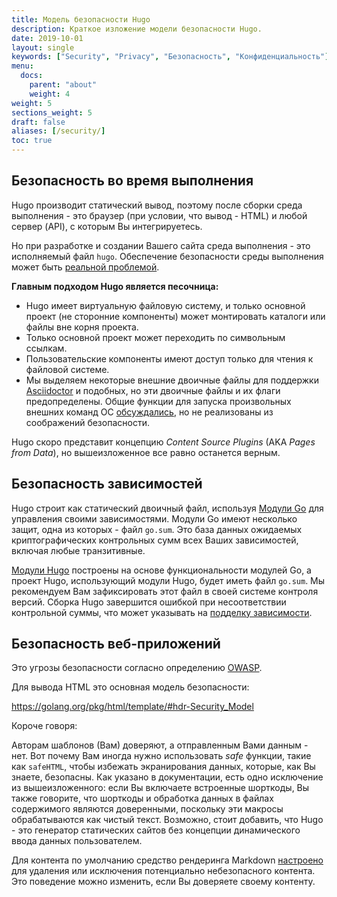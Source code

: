 ```yaml
---
title: Модель безопасности Hugo
description: Краткое изложение модели безопасности Hugo.
date: 2019-10-01
layout: single
keywords: ["Security", "Privacy", "Безопасность", "Конфиденциальность"]
menu:
  docs:
    parent: "about"
    weight: 4
weight: 5
sections_weight: 5
draft: false
aliases: [/security/]
toc: true
---
```


## Безопасность во время выполнения

Hugo производит статический вывод, поэтому после сборки среда выполнения - это браузер (при условии, что вывод - HTML) и любой сервер (API), с которым Вы интегрируетесь.

Но при разработке и создании Вашего сайта среда выполнения - это исполняемый файл `hugo`. Обеспечение безопасности среды выполнения может быть [реальной проблемой](https://blog.logrocket.com/how-to-protect-your-node-js-applications-from-malicious-dependencies-5f2e60ea08f9/).

**Главным подходом Hugo является песочница:**

* Hugo имеет виртуальную файловую систему, и только основной проект (не сторонние компоненты) может монтировать каталоги или файлы вне корня проекта.
* Только основной проект может переходить по символьным ссылкам.
* Пользовательские компоненты имеют доступ только для чтения к файловой системе.
* Мы выделяем некоторые внешние двоичные файлы для поддержки [Asciidoctor](/content-management/formats/#list-of-content-formats) и подобных, но эти двоичные файлы и их флаги предопределены. Общие функции для запуска произвольных внешних команд ОС [обсуждались](https://github.com/gohugoio/hugo/issues/796), но не реализованы из соображений безопасности.

Hugo скоро представит концепцию _Content Source Plugins_ (AKA _Pages from Data_), но вышеизложенное все равно останется верным.

## Безопасность зависимостей

Hugo строит как статический двоичный файл, используя [Модули Go](https://github.com/golang/go/wiki/Modules) для управления своими зависимостями. Модули Go имеют несколько защит, одна из которых - файл `go.sum`. Это база данных ожидаемых криптографических контрольных сумм всех Ваших зависимостей, включая любые транзитивные.

[Модули Hugo](/hugo-modules/) построены на основе функциональности модулей Go, а проект Hugo, использующий модули Hugo, будет иметь файл `go.sum`. Мы рекомендуем Вам зафиксировать этот файл в своей системе контроля версий. Сборка Hugo завершится ошибкой при несоответствии контрольной суммы, что может указывать на [подделку зависимости](https://julienrenaux.fr/2019/12/20/github-actions-security-risk/).

## Безопасность веб-приложений

Это угрозы безопасности согласно определению [OWASP](https://en.wikipedia.org/wiki/OWASP).

Для вывода HTML это основная модель безопасности:

https://golang.org/pkg/html/template/#hdr-Security_Model

Короче говоря:

Авторам шаблонов (Вам) доверяют, а отправленным Вами данным - нет.
Вот почему Вам иногда нужно использовать _safe_ функции, такие как `safeHTML`, чтобы избежать экранирования данных, которые, как Вы знаете, безопасны.
Как указано в документации, есть одно исключение из вышеизложенного: если Вы включаете встроенные шорткоды, Вы также говорите, что шорткоды и обработка данных в файлах содержимого являются доверенными, поскольку эти макросы обрабатываются как чистый текст.
Возможно, стоит добавить, что Hugo - это генератор статических сайтов без концепции динамического ввода данных пользователем.

Для контента по умолчанию средство рендеринга Markdown [настроено](/getting-started/configuration-markup) для удаления или исключения потенциально небезопасного контента. Это поведение можно изменить, если Вы доверяете своему контенту.
